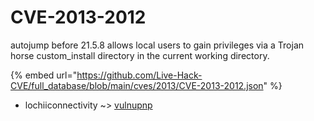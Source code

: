 # CVE-2013-2012

autojump before 21.5.8 allows local users to gain privileges via a Trojan horse custom_install directory in the current working directory.

{% embed url="https://github.com/Live-Hack-CVE/full_database/blob/main/cves/2013/CVE-2013-2012.json" %}


* lochiiconnectivity ~> [vulnupnp](https://zeste.alice-snow.ru/2013/database/cve-2013-2012/vulnupnp-lochiiconnectivity)